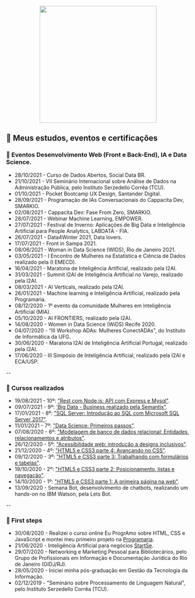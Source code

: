<p align="center">
  <img src="https://media.giphy.com/media/fXnx6vSSrzY92rTONJ/giphy.gif?cid=ecf05e47zyzmcn0k4jxbi2qa0vvic3nlweqevkjk45h707ni&rid=giphy.gif&ct=g" width="320" height="320" />
</p>

## 📝 Meus estudos, eventos e certificações

### 🔹 Eventos Desenvolvimento Web (Front e Back-End), IA e Data Science.

- 28/10/2021 - Curso de Dados Abertos, Social Data BR.
- 21/10/2021 - VII Seminário Internacional sobre Análise de Dados na Administração Pública, pelo Instituto Serzedello Corrêa (TCU).
- 01/10/2021 - Pocket Bootcamp UX Design, Santander Digital.
- 28/09/2021 - Programação de IAs Conversacionais do Cappacita Dev, SMARKIO.
- 02/08/2021 - Cappacita Dev: Fase From Zero, SMARKIO.
- 28/07/2021 - Webinar Machine Learning, EMPOWER.
- 27/07/2021 - Festival de Inverno: Aplicações de Big Data e Inteligência Artificial para People Analytics, LABDATA - FIA.
- 26/07/2021 - Data4Winter 2021, Data lovers.
- 17/07/2021 - Front in Sampa 2021.
- 08/06/2021 - Woman in Data Science (WIDS), Rio de Janeiro 2021.
- 03/05/2021 - I Encontro de Mulheres na Estatística e Ciência de Dados realizado pela (I EMECD).
- 16/04/2021 - Maratona de Inteligência Artificial, realizado pela I2AI.
- 31/03/2021 - Summit I2AI de Inteligência Artificial no Varejo, realizado pela I2AI.
- 08/03/2021 - AI Verticals, realizado pela I2AI.
- 26/01/2021 - Machine learning e Inteligência Artificial, realizado pela Programaria.
- 08/12/2020 - 1º evento da comunidade Mulheres em Inteligência Artificial (MIA).
- 05/10/2020 - AI FRONTIERS, realizado pela I2AI.
- 14/08/2020 - Women in Data Science (WiDS) Recife 2020.
- 04/07/2020 - “III Workshop ADAs: Mulheres ConectADAs", do Instituto de Informática da UFG.
- 30/06/2020 - Maratona I2AI de Inteligência Artificial Portugal, realizado pela I2AI.
- 17/06/2020 - III Simpósio de Inteligência Artificial, realizado pela I2AI e ECA/USP.

--
### 🔹 Cursos realizados

- 19/08/2021 - 10º: ["Rest com Node.js: API com Express e Mysql"](https://cursos.alura.com.br/certificate/4940a1b8-b3ba-4929-8d30-8361ef8f891a).
- 09/07/2021 - 9º: ['Big Data - Business realizado pela Semantix"](https://badgr.com/public/assertions/F_ID3Z5vRfuivCMjUWsbfQ).
- 17/01/2021 - 8º: ["SQL Server: Introdução ao SQL com Microsoft SQL Server 2017"](https://cursos.alura.com.br/certificate/TATIMES-ALMEIDA/sql-com-sql-server-2017).
- 11/01/2021 - 7º: ["Data Science: Primeiros passos"](https://cursos.alura.com.br/certificate/TATIMES-ALMEIDA/data-science-primeiros-passos).
- 07/08/2020 - 6º: ["Modelagem de banco de dados relacional: Entidades, relacionamentos e atributos"](https://cursos.alura.com.br/certificate/TATIMES-ALMEIDA/modelagem-banco-relacional-entidade-relacionamento-atributo).
- 26/12/2020 - 5º: ["Acessibilidade web: introdução a designs inclusivos"](https://cursos.alura.com.br/certificate/TATIMES-ALMEIDA/acessibilidade-web-design-inclusivos). 
- 21/12/2020 - 4º: ["HTML5 e CSS3 parte 4: Avançando no CSS"](https://cursos.alura.com.br/certificate/TATIMES-ALMEIDA/html5-css3-avancando-css).
- 09/12/2020 - 3º: ["HTML5 e CSS3 parte 3: Trabalhando com formulários e tabelas"](https://cursos.alura.com.br/certificate/TATIMES-ALMEIDA/html5-css3-formularios-tabelas). 
- 19/10/2020 - 2º: ["HTML5 e CSS3 parte 2: Posicionamento, listas e navegação"](https://cursos.alura.com.br/certificate/TATIMES-ALMEIDA/html5-css3-posicionamento-listas-navegacao). 
- 14/10/2020 - 1º: ["HTML5 e CSS3 parte 1: A primeira página na web"](https://cursos.alura.com.br/certificate/TATIMES-ALMEIDA/html5-css3-primeiros-passos). 
- 13/09/2020 - Semana Bot, desenvolvimento de chatbots, realizando um hands-on no IBM Watson, pela Lets Bot.

--   
### 🔹 First steps

- 30/08/2020 - Realizei o curso online Eu ProgrAmo sobre HTML, CSS e JavaScript e montei meu primeiro projeto na [Programaria](https://siteada--taguinara.repl.co/).
- 21/06/2020 - Inteligência Artificial para negócios [StartSe](https://online.startse.com/certificates/bubxuucmx6).
- 29/07/2020 - Networking e Marketing Pessoal para Bibliotecários, pelo Grupo de Profissionais em Informação e Documentação Jurídica do Rio de Janeiro
(GIDJ/RJ).
- 28/05/2020 - Iniciei minha pós-graduação em Gestão da Tecnologia da Informação.
- 02/12/2019 - "Seminário sobre Processamento de Linguagem Natural", pelo Instituto Serzedello Corrêa (TCU).
